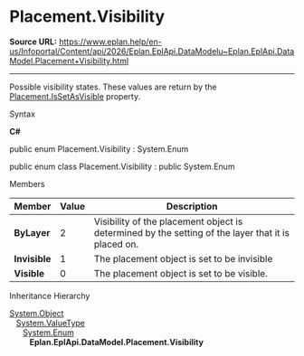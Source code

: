 # Placement.Visibility

**Source URL:** https://www.eplan.help/en-us/Infoportal/Content/api/2026/Eplan.EplApi.DataModelu~Eplan.EplApi.DataModel.Placement+Visibility.html

---

Possible visibility states. These values are return by the [Placement.IsSetAsVisible](Eplan.EplApi.DataModelu~Eplan.EplApi.DataModel.Placement~IsSetAsVisible.html) property.

Syntax

**C#**



public enum Placement.Visibility : System.Enum

public enum class Placement.Visibility : public System.Enum


Members

| Member | Value | Description |
| --- | --- | --- |
| **ByLayer** | 2 | Visibility of the placement object is determined by the setting of the layer that it is placed on. |
| **Invisible** | 1 | The placement object is set to be invisible |
| **Visible** | 0 | The placement object is set to be visible. |

Inheritance Hierarchy

[System.Object](#)  
   [System.ValueType](#)  
      [System.Enum](#)  
         **Eplan.EplApi.DataModel.Placement.Visibility**
